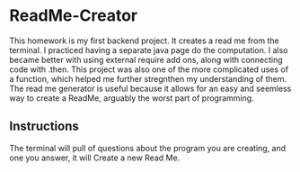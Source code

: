# ReadMe-Creator
This homework is my first backend project. It creates a read me from the terminal. I practiced having a separate java page do the computation. I also became better with using external require add ons, along with connecting code with .then. This project was also one of the more complicated uses of a function, which helped me further stregnthen my understanding of them. The read me generator is useful because it allows for an easy and seemless way to create a ReadMe, arguably the worst part of programming. 

## Instructions
The terminal will pull of questions about the program you are creating, and one you answer, it will Create a new Read Me. 